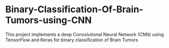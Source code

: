 # Binary-Classification-Of-Brain-Tumors-using-CNN
This project implements a deep Convolutional Neural Network (CNN) using TensorFlow and Keras for binary classification of Brain Tumors 
